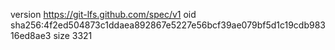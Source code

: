 version https://git-lfs.github.com/spec/v1
oid sha256:4f2ed504873c1ddaea892867e5227e56bcf39ae079bf5d1c19cdb98316ed8ae3
size 3321
